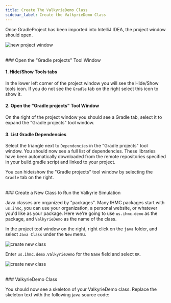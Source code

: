 ```yaml
---
title: Create The ValkyrieDemo Class
sidebar_label: Create the ValkyrieDemo Class
---
```


Once GradleProject has been imported into IntelliJ IDEA, the project window should open.

![new project window](/img/quickstart/intellij/new-project-view.png)

<br/>
### Open the "Gradle projects" Tool Window

#### 1. Hide/Show Tools tabs

In the lower left corner of the project window you will see the Hide/Show tools icon.  If you do not see the `Gradle` tab on the right select this icon to show it.

#### 2. Open the "Gradle projects" Tool Window

On the right of the project window you should see a Gradle tab, select it to expand the "Gradle projects" tool window.

#### 3. List Gradle Dependencies

Select the triangle next to `Dependencies` in the "Gradle projects" tool window.  You should now see a full list of dependencies. These libraries have been automatically downloaded from the remote repositories specified in your build.gradle script and linked to your project.

You can hide/show the "Gradle projects" tool window by selecting the `Gradle` tab on the right.

<br/>
### Create a New Class to Run the Valkyrie Simulation

Java classes are organized by "packages". Many IHMC packages start with `us.ihmc`, you can use your organization, a personal website, or whatever you'd like as your package. Here we're going to use `us.ihmc.demo` as the package, and `ValkyrieDemo` as the name of the class.

In the project tool window on the right, right click on the `java` folder, and select `Java Class` under the `New` menu.

![create new class](/img/quickstart/intellij/select-new-java-class.png)

Enter `us.ihmc.demo.ValkyrieDemo` for the `Name` field and select `OK`.

![create new class](/img/quickstart/intellij/create-new-class.png)

<br/>
### ValkyrieDemo Class

You should now see a skeleton of your ValkyrieDemo class.  Replace the skeleton text with the following java source code:

<pre><code data-url-index="0" data-snippet="complete" id="ValkyrieDemo"></code></pre>


<script id="snippetscript" src="https://cdn.rawgit.com/ihmcrobotics/ihmcrobotics.github.io/source/websitedocs/website/static/snippetautomation/codesnippets.js" sources=Array.of("https://rawgit.com/ihmcroboticsdocs/sampleproject/master/src/us/ihmc/testeuclid/ValkyrieDemo.java")></script>
